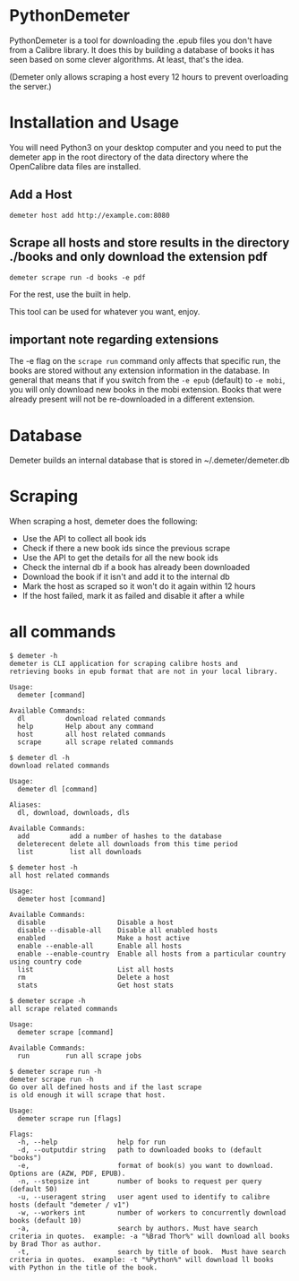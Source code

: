 # PythonDemeter

PythonDemeter is a tool for downloading the .epub files you don't have from a Calibre library. It does this by building a database of books it has seen based on some clever algorithms. At least, that's the idea.

(Demeter only allows scraping a host every 12 hours to prevent overloading the server.)

# Installation and Usage

You will need Python3 on your desktop computer and you need to put the demeter app in the root directory of the data directory where the OpenCalibre data files are installed.

## Add a Host

`demeter host add http://example.com:8080`

## Scrape all hosts and store results in the directory ./books and only download the extension pdf

`demeter scrape run -d books -e pdf`

For the rest, use the built in help.

This tool can be used for whatever you want, enjoy.

## important note regarding extensions

The -e flag on the `scrape run` command only affects that specific run, the books are stored without any extension information in the database. In general that means that if you switch from the `-e epub` (default) to `-e mobi`, you will only download new books in the mobi extension. Books that were already present will not be re-downloaded in a different extension.

# Database

Demeter builds an internal database that is stored in ~/.demeter/demeter.db

# Scraping

When scraping a host, demeter does the following:

- Use the API to collect all book ids
- Check if there a new book ids since the previous scrape
- Use the API to get the details for all the new book ids
- Check the internal db if a book has already been downloaded
- Download the book if it isn't and add it to the internal db
- Mark the host as scraped so it won't do it again within 12 hours
- If the host failed, mark it as failed and disable it after a while

# all commands

```
$ demeter -h
demeter is CLI application for scraping calibre hosts and
retrieving books in epub format that are not in your local library.

Usage:
  demeter [command]

Available Commands:
  dl          download related commands
  help        Help about any command
  host        all host related commands
  scrape      all scrape related commands

$ demeter dl -h
download related commands

Usage:
  demeter dl [command]

Aliases:
  dl, download, downloads, dls

Available Commands:
  add          add a number of hashes to the database
  deleterecent delete all downloads from this time period
  list         list all downloads

$ demeter host -h
all host related commands

Usage:
  demeter host [command]

Available Commands:
  disable                  Disable a host
  disable --disable-all    Disable all enabled hosts
  enabled                  Make a host active
  enable --enable-all      Enable all hosts
  enable --enable-country  Enable all hosts from a particular country using country code  
  list                     List all hosts
  rm                       Delete a host
  stats                    Get host stats

$ demeter scrape -h
all scrape related commands

Usage:
  demeter scrape [command]

Available Commands:
  run         run all scrape jobs

$ demeter scrape run -h
demeter scrape run -h
Go over all defined hosts and if the last scrape
is old enough it will scrape that host.

Usage:
  demeter scrape run [flags]

Flags:
  -h, --help               help for run
  -d, --outputdir string   path to downloaded books to (default "books")
  -e,                      format of book(s) you want to download.  Options are (AZW, PDF, EPUB).
  -n, --stepsize int       number of books to request per query (default 50)
  -u, --useragent string   user agent used to identify to calibre hosts (default "demeter / v1")
  -w, --workers int        number of workers to concurrently download books (default 10)
  -a,                      search by authors. Must have search criteria in quotes.  example: -a "%Brad Thor%" will download all books by Brad Thor as author.
  -t,                      search by title of book.  Must have search criteria in quotes.  example: -t "%Python%" will download ll books with Python in the title of the book.
```
